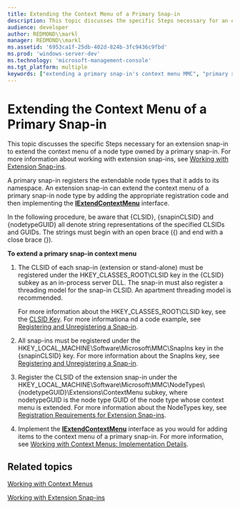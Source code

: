 ```yaml
---
title: Extending the Context Menu of a Primary Snap-in
description: This topic discusses the specific Steps necessary for an extension snap-in to extend the context menu of a node type owned by a primary snap-in. For more information about working with extension snap-ins, see Working with Extension Snap-ins.
audience: developer
author: REDMOND\\markl
manager: REDMOND\\markl
ms.assetid: '6953ca1f-25db-402d-824b-3fc9436c9fbd'
ms.prod: 'windows-server-dev'
ms.technology: 'microsoft-management-console'
ms.tgt_platform: multiple
keywords: ["extending a primary snap-in's context menu MMC", "primary snap-in's, extending a context menu"]
---
```


# Extending the Context Menu of a Primary Snap-in

This topic discusses the specific Steps necessary for an extension snap-in to extend the context menu of a node type owned by a primary snap-in. For more information about working with extension snap-ins, see [Working with Extension Snap-ins](working-with-extension-snap-ins.md).

A primary snap-in registers the extendable node types that it adds to its namespace. An extension snap-in can extend the context menu of a primary snap-in node type by adding the appropriate registration code and then implementing the [**IExtendContextMenu**](iextendcontextmenu.md) interface.

In the following procedure, be aware that {CLSID}, {snapinCLSID} and {nodetypeGUID} all denote string representations of the specified CLSIDs and GUIDs. The strings must begin with an open brace ({) and end with a close brace (}).

**To extend a primary snap-in context menu**

1.  The CLSID of each snap-in (extension or stand-alone) must be registered under the HKEY\_CLASSES\_ROOT\\CLSID key in the {CLSID} subkey as an in-process server DLL. The snap-in must also register a threading model for the snap-in CLSID. An apartment threading model is recommended.

    For more information about the HKEY\_CLASSES\_ROOT\\CLSID key, see the [CLSID Key](_com_CLSID_Key). For more informationa nd a code example, see [Registering and Unregistering a Snap-in](registering-and-unregistering-a-snap-in.md).

2.  All snap-ins must be registered under the HKEY\_LOCAL\_MACHINE\\Software\\Microsoft\\MMC\\SnapIns key in the {snapinCLSID} key. For more information about the SnapIns key, see [Registering and Unregistering a Snap-in](registering-and-unregistering-a-snap-in.md).
3.  Register the CLSID of the extension snap-in under the HKEY\_LOCAL\_MACHINE\\Software\\Microsoft\\MMC\\NodeTypes\\{nodetypeGUID}\\Extensions\\ContextMenu subkey, where nodetypeGUID is the node type GUID of the node type whose context menu is extended. For more information about the NodeTypes key, see [Registration Requirements for Extension Snap-ins](registration-requirements-for-extension-snap-ins.md).
4.  Implement the [**IExtendContextMenu**](iextendcontextmenu.md) interface as you would for adding items to the context menu of a primary snap-in. For more information, see [Working with Context Menus: Implementation Details](working-with-context-menus-implementation-details.md).

## Related topics

<dl> <dt>

[Working with Context Menus](working-with-context-menus.md)
</dt> <dt>

[Working with Extension Snap-ins](working-with-extension-snap-ins.md)
</dt> </dl>

 

 




